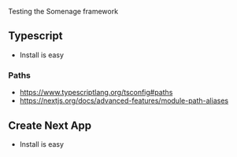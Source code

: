 Testing the Somenage framework

## Typescript

- Install is easy

### Paths

- https://www.typescriptlang.org/tsconfig#paths
- https://nextjs.org/docs/advanced-features/module-path-aliases

## Create Next App

- Install is easy
